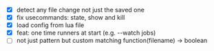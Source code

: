 - [x] detect any file change not just the saved one
- [x] fix usecommands: state, show and kill
- [x] load config from lua file
- [x] feat: one time runners at start (e.g. --watch jobs)
- [ ] not just pattern but custom matching function(filename) -> boolean
